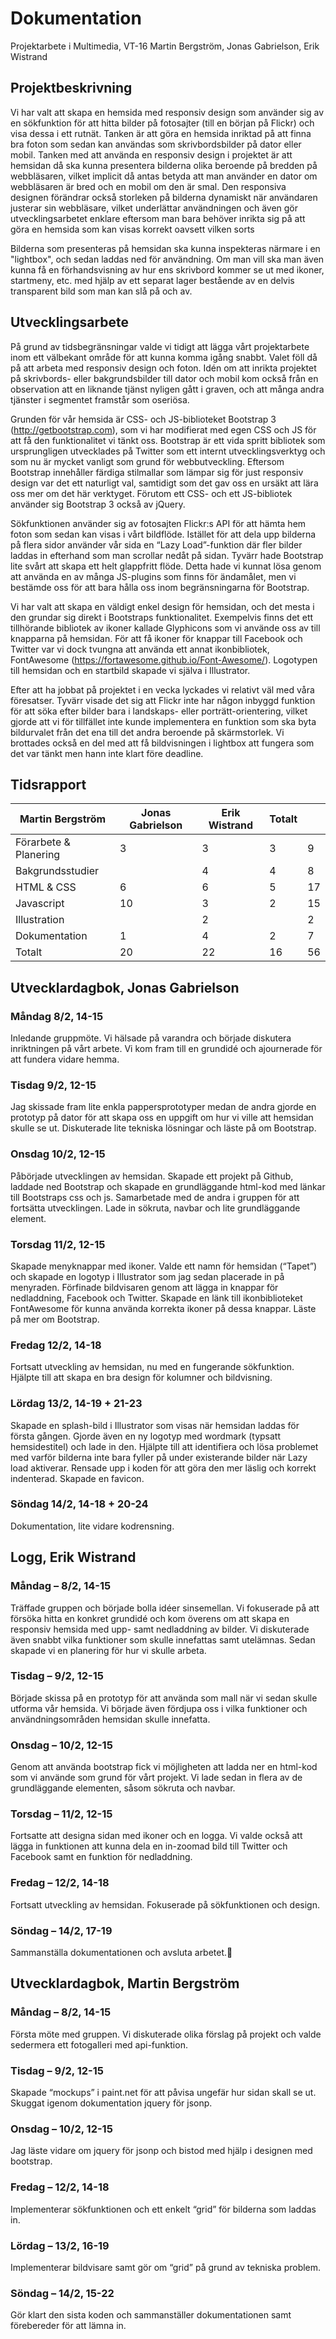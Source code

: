 # Dokumentation #
Projektarbete i Multimedia, VT-16
Martin Bergström, Jonas Gabrielson, Erik Wistrand

## Projektbeskrivning ##

Vi har valt att skapa en hemsida med responsiv design som använder sig av en sökfunktion för att hitta bilder på fotosajter (till en början på Flickr) och visa dessa i ett rutnät. Tanken är att göra en hemsida inriktad på att finna bra foton som sedan kan användas som skrivbordsbilder på dator eller mobil. Tanken med att använda en responsiv design i projektet är att hemsidan då ska kunna presentera bilderna olika beroende på bredden på webbläsaren, vilket implicit då antas betyda att man använder en dator om webbläsaren är bred och en mobil om den är smal. Den responsiva designen förändrar också storleken på bilderna dynamiskt när användaren justerar sin webbläsare, vilket underlättar användningen och även gör utvecklingsarbetet enklare eftersom man bara behöver inrikta sig på att göra en hemsida som kan visas korrekt oavsett vilken sorts 

Bilderna som presenteras på hemsidan ska kunna inspekteras närmare i en "lightbox", och sedan laddas ned för användning. Om man vill ska man även kunna få en förhandsvisning av hur ens skrivbord kommer se ut med ikoner, startmeny, etc. med hjälp av ett separat lager bestående av en delvis transparent bild som man kan slå på och av. 

## Utvecklingsarbete ##

På grund av tidsbegränsningar valde vi tidigt att lägga vårt projektarbete inom ett välbekant område för att kunna komma igång snabbt. Valet föll då på att arbeta med responsiv design och foton. Idén om att inrikta projektet på skrivbords- eller bakgrundsbilder till dator och mobil kom också från en observation att en liknande tjänst nyligen gått i graven, och att många andra tjänster i segmentet framstår som oseriösa.

Grunden för vår hemsida är CSS- och JS-biblioteket Bootstrap 3 (http://getbootstrap.com), som vi har modifierat med egen CSS och JS för att få den funktionalitet vi tänkt oss. Bootstrap är ett vida spritt bibliotek som ursprungligen utvecklades på Twitter som ett internt utvecklingsverktyg och som nu är mycket vanligt som grund för webbutveckling. Eftersom Bootstrap innehåller färdiga stilmallar som lämpar sig för just responsiv design var det ett naturligt val, samtidigt som det gav oss en ursäkt att lära oss mer om det här verktyget. Förutom ett CSS- och ett JS-bibliotek använder sig Bootstrap 3 också av jQuery.

Sökfunktionen använder sig av fotosajten Flickr:s API för att hämta hem foton som sedan kan visas i vårt bildflöde. Istället för att dela upp bilderna på flera sidor använder vår sida en “Lazy Load”-funktion där fler bilder laddas in efterhand som man scrollar nedåt på sidan. Tyvärr hade Bootstrap lite svårt att skapa ett helt glappfritt flöde. Detta hade vi kunnat lösa genom att använda en av många JS-plugins som finns för ändamålet, men vi bestämde oss för att bara hålla oss inom begränsningarna för Bootstrap.

Vi har valt att skapa en väldigt enkel design för hemsidan, och det mesta i den grundar sig direkt i Bootstraps funktionalitet. Exempelvis finns det ett tillhörande bibliotek av ikoner kallade Glyphicons som vi använde oss av till knapparna på hemsidan. För att få ikoner för knappar till Facebook och Twitter var vi dock tvungna att använda ett annat ikonbibliotek, FontAwesome (https://fortawesome.github.io/Font-Awesome/). Logotypen till hemsidan och en startbild skapade vi själva i Illustrator.

Efter att ha jobbat på projektet i en vecka lyckades vi relativt väl med våra föresatser. Tyvärr visade det sig att Flickr inte har någon inbyggd funktion för att söka efter bilder bara i landskaps- eller porträtt-orientering, vilket gjorde att vi för tillfället inte kunde implementera en funktion som ska byta bildurvalet från det ena till det andra beroende på skärmstorlek. Vi brottades också en del med att få bildvisningen i lightbox att fungera som det var tänkt men hann inte klart före deadline.

## Tidsrapport ##

| Martin Bergström      | Jonas Gabrielson | Erik Wistrand | Totalt |    |
|-----------------------|------------------|---------------|--------|----|
| Förarbete & Planering | 3                | 3             | 3      | 9  |
| Bakgrundsstudier      |                  | 4             | 4      | 8  |
| HTML & CSS            | 6                | 6             | 5      | 17 |
| Javascript            | 10               | 3             | 2      | 15 |
| Illustration          |                  | 2             |        | 2  |
| Dokumentation         | 1                | 4             | 2      | 7  |
| Totalt                | 20               | 22            | 16     | 56 |

## Utvecklardagbok, Jonas Gabrielson

### Måndag 8/2, 14-15
Inledande gruppmöte. Vi hälsade på varandra och började diskutera inriktningen på vårt arbete. Vi kom fram till en grundidé och ajournerade för att fundera vidare hemma.

### Tisdag 9/2, 12-15
Jag skissade fram lite enkla pappersprototyper medan de andra gjorde en prototyp på dator för att skapa oss en uppgift om hur vi ville att hemsidan skulle se ut. Diskuterade lite tekniska lösningar och läste på om Bootstrap.

### Onsdag 10/2, 12-15
Påbörjade utvecklingen av hemsidan. Skapade ett projekt på Github, laddade ned Bootstrap och skapade en grundläggande html-kod med länkar till Bootstraps css och js. Samarbetade med de andra i gruppen för att fortsätta utvecklingen. Lade in sökruta, navbar och lite grundläggande element.

### Torsdag 11/2, 12-15
Skapade menyknappar med ikoner. Valde ett namn för hemsidan (“Tapet”) och skapade en logotyp i Illustrator som jag sedan placerade in på menyraden. Förfinade bildvisaren genom att lägga in knappar för nedladdning, Facebook och Twitter. Skapade en länk till ikonbiblioteket FontAwesome för kunna använda korrekta ikoner på dessa knappar. Läste på mer om Bootstrap.

### Fredag 12/2, 14-18
Fortsatt utveckling av hemsidan, nu med en fungerande sökfunktion. Hjälpte till att skapa en bra design för kolumner och bildvisning.

### Lördag 13/2, 14-19 + 21-23
Skapade en splash-bild i Illustrator som visas när hemsidan laddas för första gången. Gjorde även en ny logotyp med wordmark (typsatt hemsidestitel) och lade in den. Hjälpte till att identifiera och lösa problemet med varför bilderna inte bara fyller på under existerande bilder när Lazy load aktiverar. Rensade upp i koden för att göra den mer läslig och korrekt indenterad. Skapade en favicon.

### Söndag 14/2, 14-18 + 20-24
Dokumentation, lite vidare kodrensning.

## Logg, Erik Wistrand
 
### Måndag – 8/2, 14-15
Träffade gruppen och började bolla idéer sinsemellan. Vi fokuserade på att försöka hitta en konkret grundidé och kom överens om att skapa en responsiv hemsida med upp- samt nedladdning av bilder. Vi diskuterade även snabbt vilka funktioner som skulle innefattas samt utelämnas. Sedan skapade vi en planering för hur vi skulle arbeta.

### Tisdag – 9/2, 12-15
Började skissa på en prototyp för att använda som mall när vi sedan skulle utforma vår hemsida. Vi började även fördjupa oss i vilka funktioner och användningsområden hemsidan skulle innefatta.

### Onsdag – 10/2, 12-15
Genom att använda bootstrap fick vi möjligheten att ladda ner en html-kod som vi använde som grund för vårt projekt. Vi lade sedan in flera av de grundläggande elementen, såsom sökruta och navbar.

### Torsdag – 11/2, 12-15
Fortsatte att designa sidan med ikoner och en logga. Vi valde också att lägga in funktionen att kunna dela en in-zoomad bild till Twitter och Facebook samt en funktion för nedladdning.

### Fredag – 12/2, 14-18
Fortsatt utveckling av hemsidan. Fokuserade på sökfunktionen och design.

### Söndag – 14/2, 17-19
Sammanställa dokumentationen och avsluta arbetet.
## Utvecklardagbok, Martin Bergström

### Måndag – 8/2, 14-15
Första möte med gruppen. Vi diskuterade olika förslag på projekt och valde sedermera ett fotogalleri med api-funktion.

### Tisdag – 9/2, 12-15
Skapade “mockups” i paint.net för att påvisa ungefär hur sidan skall se ut. Skuggat igenom dokumentation jquery för jsonp.

### Onsdag – 10/2, 12-15
Jag läste vidare om jquery för jsonp och bistod med hjälp i designen med bootstrap.

### Fredag – 12/2, 14-18
Implementerar sökfunktionen och ett enkelt “grid” för bilderna som laddas in.

### Lördag – 13/2, 16-19
Implementerar bildvisare samt gör om “grid” på grund av tekniska problem.

### Söndag – 14/2, 15-22
Gör klart den sista koden och sammanställer dokumentationen samt förebereder för att lämna in.
